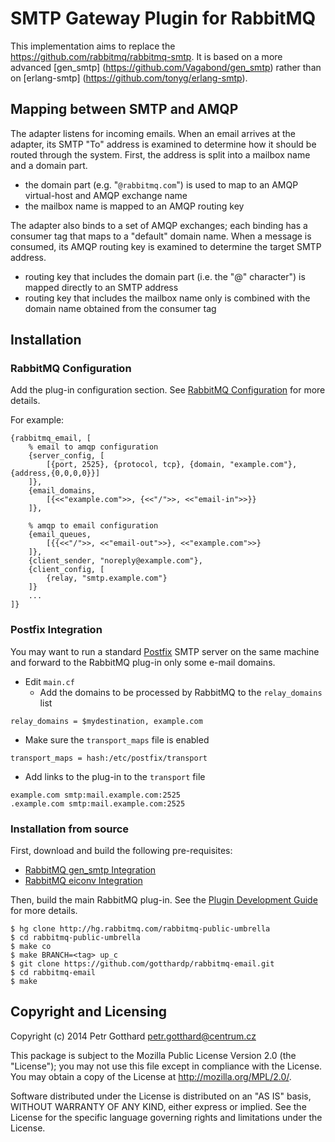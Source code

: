 # SMTP Gateway Plugin for RabbitMQ

This implementation aims to replace the https://github.com/rabbitmq/rabbitmq-smtp.
It is based on a more advanced [gen_smtp] (https://github.com/Vagabond/gen_smtp)
rather than on [erlang-smtp] (https://github.com/tonyg/erlang-smtp).


## Mapping between SMTP and AMQP

The adapter listens for incoming emails. When an email arrives at the adapter,
its SMTP "To" address is examined to determine how it should be routed through
the system. First, the address is split into a mailbox name and a domain part.

 - the domain part (e.g. "`@rabbitmq.com`") is used to map to an
   AMQP virtual-host and AMQP exchange name
 - the mailbox name is mapped to an AMQP routing key

The adapter also binds to a set of AMQP exchanges; each binding has a consumer
tag that maps to a "default" domain name. When a message is consumed, its AMQP
routing key is examined to determine the target SMTP address.

 - routing key that includes the domain part (i.e. the "@" character") is mapped
   directly to an SMTP address
 - routing key that includes the mailbox name only is combined with the domain
   name obtained from the consumer tag

## Installation

### RabbitMQ Configuration
Add the plug-in configuration section. See
[RabbitMQ Configuration](https://www.rabbitmq.com/configure.html) for more details.

For example:
```
{rabbitmq_email, [
    % email to amqp configuration
    {server_config, [
        [{port, 2525}, {protocol, tcp}, {domain, "example.com"}, {address,{0,0,0,0}}]
    ]},
    {email_domains,
        [{<<"example.com">>, {<<"/">>, <<"email-in">>}}
    ]},

    % amqp to email configuration
    {email_queues,
        [{{<<"/">>, <<"email-out">>}, <<"example.com">>}
    ]},
    {client_sender, "noreply@example.com"},
    {client_config, [
        {relay, "smtp.example.com"}
    ]}
    ...
]}
```

### Postfix Integration
You may want to run a standard [Postfix](http://www.postfix.org) SMTP server on
the same machine and forward to the RabbitMQ plug-in only some e-mail domains.

- Edit `main.cf`
  - Add the domains to be processed by RabbitMQ to the `relay_domains` list
```
relay_domains = $mydestination, example.com
```
  - Make sure the `transport_maps` file is enabled
```
transport_maps = hash:/etc/postfix/transport
```

- Add links to the plug-in to the `transport` file
```
example.com smtp:mail.example.com:2525
.example.com smtp:mail.example.com:2525
```

### Installation from source

First, download and build the following pre-requisites:
 - [RabbitMQ gen_smtp Integration](https://github.com/gotthardp/rabbitmq-gen-smtp)
 - [RabbitMQ eiconv Integration](https://github.com/gotthardp/rabbitmq-eiconv)

Then, build the main RabbitMQ plug-in. See the
[Plugin Development Guide](http://www.rabbitmq.com/plugin-development.html)
for more details.

    $ hg clone http://hg.rabbitmq.com/rabbitmq-public-umbrella
    $ cd rabbitmq-public-umbrella
    $ make co
    $ make BRANCH=<tag> up_c
    $ git clone https://github.com/gotthardp/rabbitmq-email.git
    $ cd rabbitmq-email
    $ make


## Copyright and Licensing

Copyright (c) 2014 Petr Gotthard <petr.gotthard@centrum.cz>

This package is subject to the Mozilla Public License Version 2.0 (the "License");
you may not use this file except in compliance with the License. You may obtain a
copy of the License at http://mozilla.org/MPL/2.0/.

Software distributed under the License is distributed on an "AS IS" basis,
WITHOUT WARRANTY OF ANY KIND, either express or implied. See the License for the
specific language governing rights and limitations under the License.
